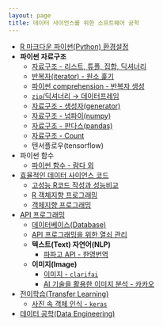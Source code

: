 ```yaml
---
layout: page
title: 데이터 사이언스를 위한 소프트웨어 공학
---
```


- [R 마크다운 파이썬(Python) 환경설정](sw4ds-oop-python-rmarkdown.html)
- **파이썬 자료구조**
    - [자료구조 - 리스트, 튜플, 집합, 딕셔너리](sw4ds-python-data-structure.html)
    - [반복자(iterator) - 원소 훑기](sw4ds-python-iterator.html)
    - [파이썬 comprehension - 반복자 생성](sw4ds-python-comprehension.html)
    - [`zip`/딕셔너리 &rarr; 데이터프레임](sw4ds-python-data-structure-zip.html)
    - [자료구조 - 생성자(generator)](sw4ds-python-data-structure-generator.html)
    - [자료구조 - 넘파이(numpy)](sw4ds-python-data-structure-numpy.html)
    - [자료구조 - 판다스(pandas)](sw4ds-python-data-structure-pandas.html)
    - [자료구조 - Count](sw4ds-python-data-structure-count.html)
    - 텐서플로우(tensorflow)
- 파이썬 함수
    - [파이썬 함수 - 람다 외](sw4ds-python-base.html)
- [효율적인 데이터 사이언스 코드](sw4ds-efficient-code.html)
    - [고성능 R코드 작성과 성능비교](perf-writing-efficient-code.html)
    - [R 객체지향 프로그래밍](sw4ds-oop-in-r.html)
    - [객체지향 프로그래밍](sw4ds-oop-python.html)
- [API 프로그래밍](sw4ds-api-programming.html)
    - [데이터베이스(Database)](sw4ds-api-programming-database.html)
    - [API 프로그래밍을 위한 열쇠 관리](sw4ds-api-programming-key.html)
    - **텍스트(Text) 자연어(NLP)**
        - [파파고 API - 한영번역](sw4ds-api-papago-translation.html)
    - **이미지(Image)**
        - [이미지 - `clarifai`](sw4ds-api-clarifai.html)   
        - [AI 기술을 활용한 이미지 분석 - 카카오](sw4ds-api-kakao.html)   
- [전이학습(Transfer Learning)](sw4ds-transfer-learning.html)
    - [사진 속 객체 인식 - `keras`](sw4ds-keras-image-object.html)
- [데이터 공학(Data Engineering)](data-engineering.html)

